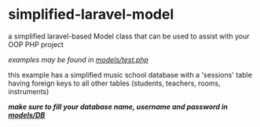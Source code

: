# simplified-laravel-model
a simplified laravel-based Model class that can be used to assist with your OOP PHP project

*examples may be found in [models/test.php](https://github.com/Waabuffet/laravel-simplified-model/blob/master/models/test.php)*

this example has a simplified music school database with a 'sessions' table having foreign keys to all other tables (students, teachers, rooms, instruments)

***make sure to fill your database name, username and password in [models/DB](https://github.com/Waabuffet/laravel-simplified-model/blob/master/models/DB.php)***